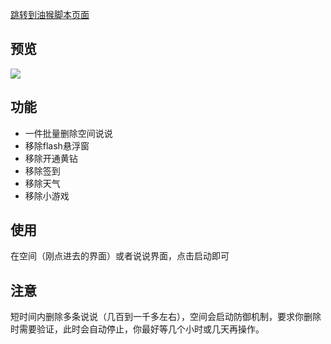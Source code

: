 ﻿[跳转到油猴脚本页面](https://greasyfork.org/zh-CN/scripts/476407-qq%E7%A9%BA%E9%97%B4%E8%AF%B4%E8%AF%B4%E5%88%A0%E9%99%A4%E8%84%9A%E6%9C%AC)

## 预览
![](https://p.sda1.dev/13/ded70766fb2ee99f3a6e2bf9b2df57ba/QQ截图20231001202014.jpg)

## 功能

* 一件批量删除空间说说
* 移除flash悬浮窗
* 移除开通黄钻
* 移除签到
* 移除天气
* 移除小游戏

## 使用

在空间（刚点进去的界面）或者说说界面，点击启动即可

## 注意

短时间内删除多条说说（几百到一千多左右），空间会启动防御机制，要求你删除时需要验证，此时会自动停止，你最好等几个小时或几天再操作。
